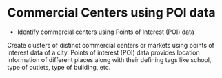 # Commercial Centers using POI data

- Identify commercial centers using Points of Interest (POI) data  

Create clusters of distinct commercial centers or markets using points of interest data of a city. Points of interest (POI) data provides location information of different places along with their defining tags like school, type of outlets, type of building, etc.
